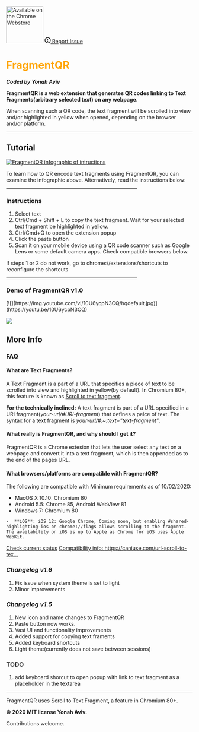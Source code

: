 
 <meta name="google-site-verification" content="Ay7DuHomj_FffCIPkk06PMst9-V1kwZij44bLz5SeuI" />

   <!-- Global site tag (gtag.js) - Google Analytics -->
   <script async src="https://www.googletagmanager.com/gtag/js?id=UA-178685535-2"></script>
   <script>
     window.dataLayer = window.dataLayer || [];
     function gtag(){dataLayer.push(arguments);}
     gtag('js', new Date());   </script>
 <section id="downloads">
            
   <a href=" https://bit.ly/GetFragmentedQR" class="btn" title="Get it on the Chrome Web Store" padding="0">
   <img src="https://developer.chrome.com/webstore/images/ChromeWebStore_Badge_v2_496x150.png" width="100px" alt="Available on the Chrome Webstore"></a>
  <a class="btn" href="https://github.com/y330/FragmentQR/issues" rel="noopener" target="_blank" aria-label="Issue y330/FragmentQR on GitHub" title="Report an issue in FragmentQR"><svg viewBox="0 0 16 16" width="16" height="16" class="octicon octicon-issue-opened" aria-hidden="true"><path fill-rule="evenodd" d="M8 1.5a6.5 6.5 0 100 13 6.5 6.5 0 000-13zM0 8a8 8 0 1116 0A8 8 0 010 8zm9 3a1 1 0 11-2 0 1 1 0 012 0zm-.25-6.25a.75.75 0 00-1.5 0v3.5a.75.75 0 001.5 0v-3.5z"></path></svg><span> Report Issue</span></a>
 </section>
<style>h1{color: orange;}</style>

# FragmentQR



<em><b>Coded by Yonah Aviv</b></em>





**FragmentQR is a web extension that generates QR codes linking to Text Fragments(arbitrary selected text) on any webpage.**


<p> When scanning such a QR code, the text fragment will be scrolled into view and/or highlighted in yellow when opened, depending on the browser and/or platform.
 
<hr>

##  Tutorial

<a href="https://bit.ly/GetFragmentedQR" title="View this as a sideshow on the Chrome Web Store"><img src="https://lh3.googleusercontent.com/pw/ACtC-3f7FGuESSm9z3SPDAbhQHSr3YYL03r1gGBeSWYqbG8NyXxtg3gMWO4dbrM8yuhsMsCuf_JLqLSUWfSSodKzYR8mg6FkX5PmxXgfG8iPANMsQpsiE6GTlWFIRsHIZqi2ZBX0btMnBlUltWArYFdlTrhbhQ=w1210-h448-no?authuser=0" width="fit-content" alt="FragmentQR infographic of intructions"/></a>

To learn how to QR encode text fragments using FragmentQR, you can examine the infographic above. Alternatively, read the instructions below:
 <hr style="width:70%; align: middle;">

### Instructions

 <ol>
  <li>Select text</li>
  <li>Ctrl/Cmd + Shift + L to copy the text fragment. Wait for your selected text fragment be highlighted in yellow.</li>
  <li>Ctrl/Cmd+Q to open the extension popup</li>
  <li>Click the paste button</li>
  <li>Scan it on your mobile device using a QR code scanner such as Google Lens or some default camera apps. Check compatible browsers below.</li>
 </ol>
 If steps 1 or 2 do not work, go to chrome://extensions/shortcuts to reconfigure the shortcuts<p>
 <hr width="70%">
 
<h3>Demo of FragmentQR v1.0</h3>
[![](https://img.youtube.com/vi/10U6ycpN3CQ/hqdefault.jpg)]
(https://youtu.be/10U6ycpN3CQ)

[
![](https://lh3.googleusercontent.com/pw/ACtC-3cera_XKIXLjEw9LyZh93DtSKTDoQsyF2aYR0Y_L-PCeMttnP3Gr1OiOIxL4nLN_ltCioZyQMUwizFb2wyZLzytBktmEuWRptUGYOFoChSq_bQpZ_g5TEnbb_ZG__Y0rjNbj2oUiHBPotXUOP6X2NID3g=w512-h212-no?)
](http://bit.ly/youtubeFragQR)

## More Info
### FAQ

#### **What are Text Fragments?**

A Text Fragment is a part of a URL that specifies a piece of text to be scrolled into view and highlighted in yellow(by default). In Chromium 80+, this feature is known as <a href="https://github.com/WICG/scroll-to-text-fragment/" title="Scroll to text fragment on GitHub">Scroll to text fragment</a>.

**For the technically inclined:** A text fragment is part of a URL specified in a URI fragment(*your-url/#URI-fragment*)  that defines a peice of text. The syntax for a text fragment is *your-url/#:~:text="text-fragment"*.


#### **What really is FragmentQR, and why should I get it?**

FragmentQR is a Chrome extesion that lets the user select any text on a webpage and convert it into a text fragment, which is then appended as to the end of the pages URL. 


#### **What browsers/platforms are compatible with FragmentQR?**
The following are compatible with Minimum requirements as of 10/02/2020:
   - MacOS X 10.10: Chromium 80 
   - Android 5.5: Chrome 85, Android WebView 81
   - Windows 7: Chromium 80

    -  **iOS**: iOS 12: Google Chrome, Coming soon, but enabling #shared-highlighting-ios on chrome://flags allows scrolling to the fragment. The availability on iOS is up to Apple as Chrome for iOS uses Apple WebKit.
<a href="https://chromestatus.com/feature/4733392803332096#status" title="Check compatability of scroll to text fragment" target="_blank">Check current status</a>
[Compatibility info: https://caniuse.com/url-scroll-to-tex...
](https://www.youtube.com/watch?v=10U6ycpN3CQ#:~:text=Compatibility%20info%3A%20https%3A%2F%2Fcaniuse.com%2Furl-scroll-to-tex...)

### <em>Changelog v1.6</em>
<ol>
    <li>Fix issue when system theme is set to light</li>
    <li>Minor improvements</li>
  </ol>
  
### <em>Changelog v1.5</em>
 <ol>  
  <li>New icon and name changes to FragmentQR</li>
  <li>Paste button now works.</li>
  <li>Vast UI and functionality improvements</li>
  <li>Added support for copying text framents</li>
  <li>Added keyboard shortcuts</li>
  <li>Light theme(currently does not save between sessions)</li>
 </ol>
 
### TODO
  <ol>
    <li>add keyboard shorcut to open popup with link to text fragment as a placeholder in the textarea</li>
  </ol>
  

<hr> 
<block>
FragmentQR uses Scroll to Text Fragment, a feature in Chromium 80+. 

<b>© 2020 MIT license Yonah Aviv.</b>

Contributions welcome.
<!--stackedit_data:
eyJwcm9wZXJ0aWVzIjoidGl0bGU6IEZyYWdtZW50IFFSXG5hdX
Rob3I6IFlvbmFoXG50YWdzOiAndGV4dCBmcmFnbWVudCwgcXIg
Y29kZSdcbiIsImhpc3RvcnkiOlstNTQyNjU1MTMxLC0xODI1Nz
EyNjczLDExNTA2ODEwNjIsMjA4MDMyMjQ1OCwzMzI1NTU0Nzks
MTQwMDA3NTY3NCwtMjAwMDIwMDY5NSw2NjIyNjQwMjgsODE4OD
k2ODYzLC0yMDkxMzE3MzYzLC0xMzgzMzE5MTcxLC02NDQ0MDc5
OTgsMTM4Mzc3MTAzNywxMTAwODU1OTEsLTEwNjM2MjU5NTNdfQ

-->
<!--stackedit_data:
eyJwcm9wZXJ0aWVzIjoidGl0bGU6IEZyYWdtZW50IFFSXG5hdX
Rob3I6IFlvbmFoXG50YWdzOiAndGV4dCBmcmFnbWVudCwgcXIg
Y29kZSdcbiIsImhpc3RvcnkiOlsxMjE0ODgwMDczLC0xODMxNT
UxMDg3LDY1NjM2NjA1MSwxMDQzMDg2OTE4LC0xNzQ5NjgyNjU2
LC01NDI2NTUxMzEsLTE4MjU3MTI2NzMsMTE1MDY4MTA2MiwyMD
gwMzIyNDU4LDMzMjU1NTQ3OSwxNDAwMDc1Njc0LC0yMDAwMjAw
Njk1LDY2MjI2NDAyOCw4MTg4OTY4NjMsLTIwOTEzMTczNjMsLT
EzODMzMTkxNzEsLTY0NDQwNzk5OCwxMzgzNzcxMDM3LDExMDA4
NTU5MSwtMTA2MzYyNTk1M119
-->
